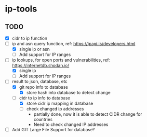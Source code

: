 # ip-tools

## TODO

- [x] cidr to ip function
- [ ] ip and asn query function, ref: https://ipapi.is/developers.html
  - [x] single ip or asn
  - [ ] Add support for IP ranges
- [ ] ip lookups, for open ports and vulnerabilities, ref: https://internetdb.shodan.io/
  - [x] single ip
  - [ ] Add support for IP ranges
- [ ] result to json, database, etc
  - [x] git repo info to database
    - [x] store hash into database to detect change
  - [ ] cidr to ip info to database
    - [x] store cidr ip mapping in database
    - [ ] check changed ip addresses
      - partially done, now it is able to detect CIDR change for countries
      - Need to check changed IP addresses
- [ ] Add GIT Large File Support for database?
